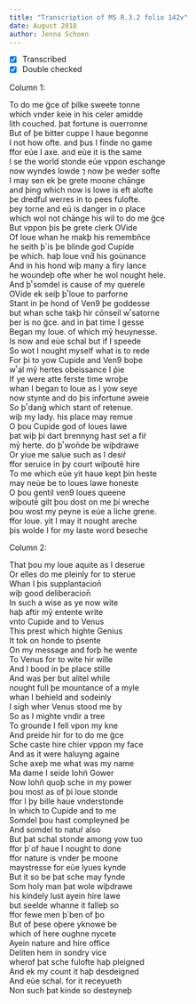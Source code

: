 ```yaml
---
title: "Transcription of MS R.3.2 folio 142v"
date: August 2018
author: Jenna Schoen
---
```

- [x] Transcribed
- [x] Double checked

Column 1:

To do me g̈ce of þilke sweete tonne  
which vnder keie in his celer amidde  
lith couched. þat fortune is ouerronne  
But of þe bitter cuppe I haue begonne  
I not how ofte. and þus I finde no game  
ffor eủe I axe. and eủe it is the same  
I se the world stonde eủe vppon eschange  
now wyndes lowde ⁊ now þe weder softe  
I may sen ek þe grete moone chānge  
and þing which now is lowe is eft alofte  
þe dredful werres in to pees fulofte.    
þey torne and eủ is danger in o place   
which wol not chānge his wil to do me g̈ce  
But vppon þis þe grete clerk OVide  
Of loue whan he makþ his remembn̈ce  
he seith þ̉ is þe blinde god Cupide  
þe which. haþ loue vnd̉ his goủnance  
And in his hond wiþ many a firy lance  
he woundeþ ofte wher he wol nought hele.  
And þͭ somdel is cause of my querele  
OVide ek seiþ þͭ loue to parforne  
Stant in þe hond of Ven9 þe goddesse  
but whan sche takþ hir cōnseil wͭ satorne  
þer is no g̈ce. and in þat time I gesse  
Began my loue. of which mȳ heuynesse.  
Is now and eủe schal but if I speede  
So wot I nought myself what is to rede  
For þi to yow Cupide and Ven9 boþe  
wͭ al mȳ hertes obeissance I p̉ie    
If ye were atte ferste time wroþe  
whan I began to loue as I yow seye   
now stynte and do þis infortune aweie    
So þͭ dang̉ which stant of retenue.  
wiþ my lady. his place may remue  
O þou Cupide god of loues lawe  
þat wiþ þi dart brennyng hast set a fir̉    
mȳ herte. do þͭ won̄de be wiþdrawe  
Or yiue me salue such as I desir̉  
ffor seruice in þy court wiþoutē hire  
To me which eủe yit haue kept þin heste  
may neủe be to loues lawe honeste  
O þou gentil ven9 loues queene  
wiþoutē gilt þou dost on me þi wreche  
þou wost my peyne is eủe a liche grene.  
ffor loue. yit I may it nought areche  
þis wolde I for my laste word beseche  

Column 2:

That þou my loue aquite as I deserue  
Or elles do me pleinly for to sterue  
Whan I þis supplantacion̄  
wiþ good deliberacion̄  
In such a wise as ye now wite  
haþ aftir mȳ entente write  
vnto Cupide and to Venus  
This prest which highte Genius  
It tok on honde to p̉sente  
On my message and forþ he wente  
To Venus for to wite hir wille  
And I bood in þe place stille  
And was þer but alitel while  
nought full þe mountance of a myle  
whan I behield and sodeinly  
I sigh wher Venus stood me by   
So as I mighte vndir a tree  
To grounde I fell vpon my kne  
And preide hir for to do me g̈ce  
Sche caste hire chier vppon my face  
And as it were haluyng againe  
Sche axeþ me what was my name  
Ma dame I seide Iohn̈ Gower  
Now Iohn̈ quoþ sche in my power  
þou most as of þi loue stonde  
ffor I þy bille haue vnderstonde  
In which to Cupide and to me  
Somdel þou hast compleyned þe  
And somdel to natur̉ also  
But þat schal stonde among yow tuo  
ffor þ̉ of haue I nought to done  
ffor nature is vnder þe moone  
maystresse for eủe lyues kynde  
But it so be þat sche may fynde  
Som holy man þat wole wiþdrawe  
his kindely lust ayein hire lawe   
but seelde whanne it falleþ so  
ffor fewe men þ̉ ben of þo  
But of þese oþere yknowe be  
which of here oughne nycete  
Ayein nature and hire office  
Deliten hem in sondry vice  
wherof þat sche fulofte haþ pleigned  
And ek my count it haþ desdeigned  
And eủe schal. for it receyueth  
Non such þat kinde so desteyneþ  
